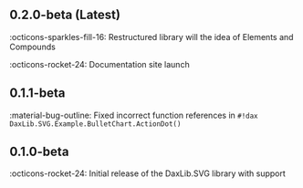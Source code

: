 ## 0.2.0-beta (Latest)

:octicons-sparkles-fill-16: Restructured library will the idea of Elements and Compounds

:octicons-rocket-24: Documentation site launch

##  0.1.1-beta

:material-bug-outline: Fixed incorrect function references in `#!dax DaxLib.SVG.Example.BulletChart.ActionDot()`

##  0.1.0-beta

:octicons-rocket-24: Initial release of the DaxLib.SVG library with support